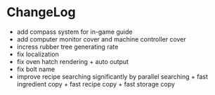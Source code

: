 # ChangeLog

* add compass system for in-game guide
* add computer monitor cover and machine controller cover
* incress rubber tree generating rate
* fix localization
* fix oven hatch rendering + auto output
* fix bolt name
* improve recipe searching significantly by parallel searching + fast ingredient copy + fast recipe copy + fast storage copy
